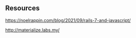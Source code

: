 ## Resources



https://noelrappin.com/blog/2021/09/rails-7-and-javascript/

http://materialize.labs.my/
